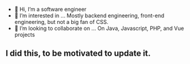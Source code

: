 - 👋 Hi, I’m a software engineer
- 👀 I’m interested in ...
Mostly backend engineering, front-end engineering, 
but not a big fan of CSS.
- 💞️ I’m looking to collaborate on ...
On Java, Javascript, PHP, and Vue projects

## I did this, to be motivated to update it. 
<!---
JJenus/JJenus is a ✨ special ✨ repository because its `README.md` (this file) appears on your GitHub profile.
You can click the Preview link to take a look at your changes.
--->
